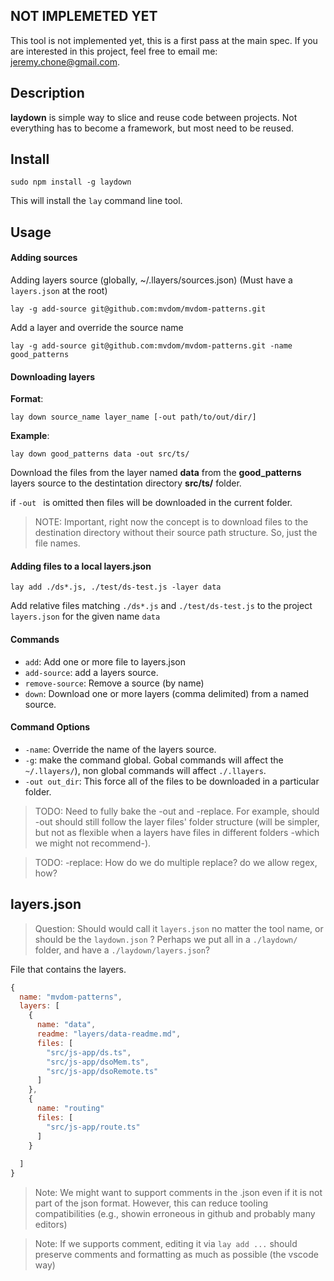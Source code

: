 ## NOT IMPLEMETED YET

This tool is not implemented yet, this is a first pass at the main spec. If you are interested in this project, feel free to email me: jeremy.chone@gmail.com.

## Description

**laydown** is simple way to slice and reuse code between projects. Not everything has to become a framework, but most need to be reused. 

## Install 

```
sudo npm install -g laydown
```

This will install the `lay` command line tool.

## Usage

#### Adding sources

Adding layers source (globally, ~/.llayers/sources.json) (Must have a `layers.json` at the root)

```
lay -g add-source git@github.com:mvdom/mvdom-patterns.git
```

Add a layer and override the source name

```
lay -g add-source git@github.com:mvdom/mvdom-patterns.git -name good_patterns
```

#### Downloading layers

**Format**: 
```
lay down source_name layer_name [-out path/to/out/dir/]
```

**Example**: 

```
lay down good_patterns data -out src/ts/
```
Download the files from the layer named **data** from the **good_patterns** layers source to the destintation directory **src/ts/** folder.

if `-out ` is omitted then files will be downloaded in the current folder. 

> NOTE: Important, right now the concept is to download files to the destination directory without their source path structure. So, just the file names.

#### Adding files to a local layers.json

```
lay add ./ds*.js, ./test/ds-test.js -layer data
```
Add relative files matching `./ds*.js` and `./test/ds-test.js` to the project `layers.json` for the given name `data`


#### Commands
- `add`: Add one or more file to layers.json
- `add-source`: add a layers source.
- `remove-source`: Remove a source (by name)
- `down`: Download one or more layers (comma delimited) from a named source.

#### Command Options
- `-name`: Override the name of the layers source.
- `-g`: make the command global. Gobal commands will affect the `~/.llayers/`), non global commands will affect `./.llayers`. 
- `-out out_dir`: This force all of the files to be downloaded in a particular folder. 

> TODO: Need to fully bake the -out and -replace. For example, should -out should still follow the layer files' folder structure (will be simpler, but not as flexible when a layers have files in different folders -which we might not recommend-).

> TODO: -replace: How do we do multiple replace? do we allow regex, how? 


## layers.json

> Question: Should would call it `layers.json` no matter the tool name, or should be the `laydown.json` ? Perhaps we put all in a `./laydown/` folder, and have a `./laydown/layers.json`? 


File that contains the layers. 

```js
{
  name: "mvdom-patterns",
  layers: [
    {
      name: "data",
      readme: "layers/data-readme.md",
      files: [
        "src/js-app/ds.ts",
        "src/js-app/dsoMem.ts",
        "src/js-app/dsoRemote.ts"
      ]
    },
    {
      name: "routing"
      files: [
        "src/js-app/route.ts"
      ]
    }
    
  ]
}
```

> Note: We might want to support comments in the .json even if it is not part of the json format. However, this can reduce tooling compatibilities (e.g., showin erroneous in github and probably many editors)

> Note: If we supports comment, editing it via `lay add ...` should preserve comments and formatting as much as possible (the vscode way)
